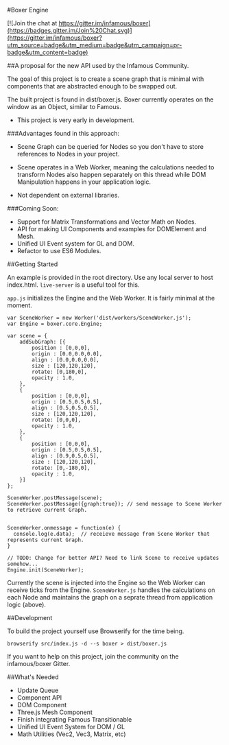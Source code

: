#Boxer Engine

[![Join the chat at https://gitter.im/infamous/boxer](https://badges.gitter.im/Join%20Chat.svg)](https://gitter.im/infamous/boxer?utm_source=badge&utm_medium=badge&utm_campaign=pr-badge&utm_content=badge)

##A proposal for the new API used by the Infamous Community.

The goal of this project is to create a scene graph that is minimal with components that are abstracted enough to be swapped out.

The built project is found in dist/boxer.js. Boxer currently operates on the window as an Object, similar to Famous.

- This project is very early in development.

###Advantages found in this approach:

* Scene Graph can be queried for Nodes so you don't have to store references to Nodes in your project.

* Scene operates in a Web Worker, meaning the calculations needed to transform Nodes also happen separately on this thread while DOM Manipulation happens in your application logic.

* Not dependent on external libraries.


###Coming Soon:

* Support for Matrix Transformations and Vector Math on Nodes.
* API for making UI Components and examples for DOMElement and Mesh.
* Unified UI Event system for GL and DOM.
* Refactor to use ES6 Modules.

##Getting Started

An example is provided in the root directory. Use any local server to host index.html. `live-server` is a useful tool for this.

`app.js` initializes the Engine and the Web Worker. It is fairly minimal at the moment.

```
var SceneWorker = new Worker('dist/workers/SceneWorker.js');
var Engine = boxer.core.Engine;

var scene = {
    addSubGraph: [{
        position : [0,0,0],
        origin : [0.0,0.0,0.0],
        align : [0.0,0.0,0.0],
        size : [120,120,120],
        rotate: [0,180,0],
        opacity : 1.0,
    },
    {
        position : [0,0,0],
        origin : [0.5,0.5,0.5],
        align : [0.5,0.5,0.5],
        size : [120,120,120],
        rotate: [0,0,0],
        opacity : 1.0,
    },
    {
        position : [0,0,0],
        origin : [0.5,0.5,0.5],
        align : [0.9,0.5,0.5],
        size : [120,120,120],
        rotate: [0,-180,0],
        opacity : 1.0,
    }]
};

SceneWorker.postMessage(scene);
SceneWorker.postMessage({graph:true}); // send message to Scene Worker to retrieve current Graph.


SceneWorker.onmessage = function(e) {
  console.log(e.data);  // receieve message from Scene Worker that represents current Graph.
}

// TODO: Change for better API? Need to link Scene to receive updates somehow...
Engine.init(SceneWorker);

```

Currently the scene is injected into the Engine so the Web Worker can receive ticks from the Engine. `SceneWorker.js` handles the calculations on each Node and maintains the graph on a seprate thread from application logic (above).


##Development

To build the project yourself use Browserify for the time being.

`browserify src/index.js -d --s boxer > dist/boxer.js`

If you want to help on this project, join the community on the infamous/boxer Gitter.

##What's Needed

* Update Queue
* Component API
* DOM Component
* Three.js Mesh Component
* Finish integrating Famous Transitionable
* Unified UI Event System for DOM / GL
* Math Utilities (Vec2, Vec3, Matrix, etc)
